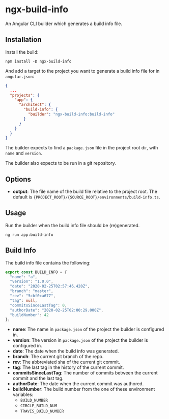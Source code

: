 # ngx-build-info

An Angular CLI builder which generates a build info file.

## Installation

Install the build:

```shell script
npm install -D ngx-build-info
```

And add a target to the project you want to generate a build info file for in `angular.json`:

```json
{
  ...
  "projects": {
    "app": {
      "architect": {
        "build-info": {
          "builder": "ngx-build-info:build-info" 
        }
      }
    } 
  }
}
``` 

The builder expects to find a `package.json` file in the project root dir, with `name` and
`version`.

The builder also expects to be run in a git repository.

## Options

- **output**: The file name of the build file relative to the project root. The default is
`{PROJECT_ROOT}/{SOURCE_ROOT}/environments/build-info.ts`.

## Usage

Run the builder when the build info file should be (re)generated.

```shell script
ng run app:build-info
```

## Build Info

The build info file contains the following:

```typescript
export const BUILD_INFO = {
  "name": "a",
  "version": "1.0.0",
  "date": "2020-02-25T02:57:46.420Z",
  "branch": "master",
  "rev": "5cbf0ca677",
  "tag": null,
  "commitsSinceLastTag": 0,
  "authorDate": "2020-02-25T02:00:29.000Z",
  "buildNumber": 42
};
```

- **name**: The name in `package.json` of the project the builder is configured in.
- **version**: The version in `package.json` of the project the builder is configured in.
- **date**: The date when the build info was generated.
- **branch**: The current git branch of the repo.
- **rev**: The abbreviated sha of the current git commit.
- **tag**: The last tag in the history of the current commit.
- **commitsSinceLastTag**: The number of commits between the current commit and the last tag.
- **authorDate**: The date when the current commit was authored.
- **buildNumber**: The build number from the one of these environment variables:
    - `BUILD_NUMBER`
    - `CIRCLE_BUILD_NUM`
    - `TRAVIS_BUILD_NUMBER`
